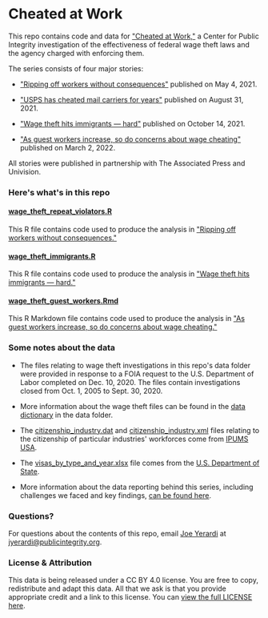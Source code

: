 # Cheated at Work

This repo contains code and data for ["Cheated at Work,"](https://publicintegrity.org/topics/inequality-poverty-opportunity/workers-rights/cheated-at-work/) a Center for Public Integrity investigation of the effectiveness of federal wage theft laws and the agency charged with enforcing them.

The series consists of four major stories:
* ["Ripping off workers without consequences"](https://publicintegrity.org/inequality-poverty-opportunity/workers-rights/cheated-at-work/ripping-off-workers-with-no-consequences/) published on May 4, 2021.

* ["USPS has cheated mail carriers for years"](https://publicintegrity.org/inequality-poverty-opportunity/workers-rights/cheated-at-work/usps-cheated-mail-carriers/) published on August 31, 2021.

* ["Wage theft hits immigrants — hard"](https://publicintegrity.org/inequality-poverty-opportunity/workers-rights/cheated-at-work/garment-immigrant-workers-wage-theft/) published on October 14, 2021.

* ["As guest workers increase, so do concerns about wage cheating"](https://publicintegrity.org/inequality-poverty-opportunity/workers-rights/cheated-at-work/guest-workers-increase-wage-cheating/) published on March 2, 2022.

All stories were published in partnership with The Associated Press and Univision.

### Here's what's in this repo

#### [wage_theft_repeat_violators.R](wage_theft_repeat_violators.R)
This R file contains code used to produce the analysis in ["Ripping off workers without consequences."](https://publicintegrity.org/inequality-poverty-opportunity/workers-rights/cheated-at-work/ripping-off-workers-with-no-consequences/)

#### [wage_theft_immigrants.R](wage_theft_immigrants.R)
This R file contains code used to produce the analysis in ["Wage theft hits immigrants — hard."](https://publicintegrity.org/inequality-poverty-opportunity/workers-rights/cheated-at-work/garment-immigrant-workers-wage-theft/)

#### [wage_theft_guest_workers.Rmd](wage_theft_guest_workers.Rmd)
This R Markdown file contains code used to produce the analysis in ["As guest workers increase, so do concerns about wage cheating."](https://publicintegrity.org/inequality-poverty-opportunity/workers-rights/cheated-at-work/guest-workers-increase-wage-cheating/)

### Some notes about the data
* The files relating to wage theft investigations in this repo's data folder were provided in response to a FOIA request to the U.S. Department of Labor completed on Dec. 10, 2020. The files contain investigations closed from Oct. 1, 2005 to Sept. 30, 2020.

* More information about the wage theft files can be found in the [data dictionary](data/wh_data_dictionary.xlsx) in the data folder.

* The [citizenship_industry.dat](data/citizenship_industry.dat) and [citizenship_industry.xml](data/citizenship_industry.xml) files relating to the citizenship of particular industries' workforces come from [IPUMS USA](https://usa.ipums.org/usa/index.shtml).

* The [visas_by_type_and_year.xlsx](data/visas_by_type_and_year.xlsx) file comes from the [U.S. Department of State](https://travel.state.gov/content/travel/en/legal/visa-law0/visa-statistics/nonimmigrant-visa-statistics.html).

* More information about the data reporting behind this series, including challenges we faced and key findings, [can be found here](https://publicintegrity.org/inside-publici/newsletters/watchdog-newsletter/data-behind-cheated-at-work-available/).

### Questions?
For questions about the contents of this repo, email [Joe Yerardi](https://publicintegrity.org/author/joe-yerardi/) at jyerardi@publicintegrity.org.

### License & Attribution
This data is being released under a CC BY 4.0 license. You are free to copy, redistribute and adapt this data. All that we ask is that you provide appropriate credit and a link to this license. You can [view the full LICENSE here](LICENSE).